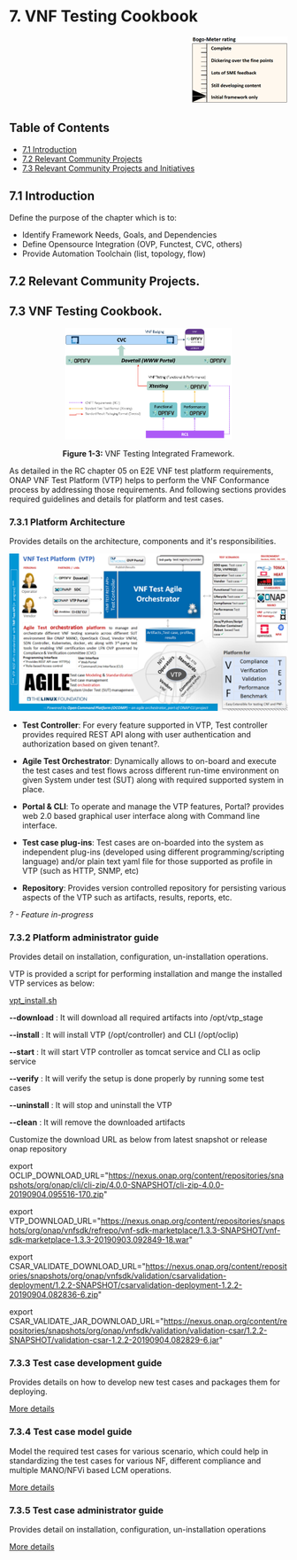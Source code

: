 # 7. VNF Testing Cookbook
<p align="right"><img src="../figures/bogo_ifo.png" alt="scope" title="Scope" width="35%"/></p>

## Table of Contents
* [7.1 Introduction](#7.1)
* [7.2 Relevant Community Projects](#7.2)
* [7.3 Relevant Community Projects and Initiatives](#7.3)

<a name="7.1"></a>
## 7.1 Introduction

Define the purpose of the chapter which is to:
-	Identify Framework Needs, Goals, and Dependencies
- Define Opensource Integration (OVP, Functest, CVC, others)
- Provide Automation Toolchain (list, topology, flow)

<a name="7.2"></a>
## 7.2 Relevant Community Projects.


<a name="7.3"></a>
## 7.3 VNF Testing Cookbook.

<p align="center"><img src="../figures/rc1_cookbook_vnf.png" alt="VNF_cookbook" title="VNF Cookbook" width="60%"/></p>
<p align="center"><b>Figure 1-3:</b> VNF Testing Integrated Framework.</p>

As detailed in the RC chapter 05 on E2E VNF test platform requirements,
ONAP VNF Test Platform (VTP) helps to perform the VNF Conformance process by
addressing those requirements. And following sections provides required
guidelines and details for platform and test cases.

### 7.3.1 Platform Architecture

Provides details on the architecture, components and it's responsibilities.

![](media/f3b0c214bc58c44406fd5b801d3dfc88.png)

-   **Test Controller**: For every feature supported in VTP, Test controller
    provides required REST API along with user authentication and authorization
    based on given tenant?.

-   **Agile Test Orchestrator**: Dynamically allows to on-board and execute the
    test cases and test flows across different run-time environment on given
    System under test (SUT) along with required supported system in place.

-   **Portal & CLI**: To operate and manage the VTP features, Portal? provides
    web 2.0 based graphical user interface along with Command line interface.

-   **Test case plug-ins**: Test cases are on-boarded into the system as
    independent plug-ins (developed using different programming/scripting
    language) and/or plain text yaml file for those supported as profile in VTP
    (such as HTTP, SNMP, etc)

-   **Repository**: Provides version controlled repository for persisting
    various aspects of the VTP such as artifacts, results, reports, etc.

*? - Feature in-progress*

### 7.3.2 Platform administrator guide

Provides detail on installation, configuration, un-installation operations.

VTP is provided a script for performing installation and mange the installed VTP
services as below:

[vpt_install.sh](https://github.com/onap/vnfsdk-refrepo/blob/master/vnfmarket-be/deployment/install/vtp_install.sh)

**--download** : It will download all required artifacts into /opt/vtp_stage

**--install** : It will install VTP (/opt/controller) and CLI (/opt/oclip)

**--start** : It will start VTP controller as tomcat service and CLI as oclip
service

**--verify** : It will verify the setup is done properly by running some test
cases

**--uninstall** : It will stop and uninstall the VTP

**--clean** : It will remove the downloaded artifacts

Customize the download URL as below from latest snapshot or release onap
repository

export OCLIP_DOWNLOAD_URL="https://nexus.onap.org/content/repositories/snapshots/org/onap/cli/cli-zip/4.0.0-SNAPSHOT/cli-zip-4.0.0-20190904.095516-170.zip"

export VTP_DOWNLOAD_URL="https://nexus.onap.org/content/repositories/snapshots/org/onap/vnfsdk/refrepo/vnf-sdk-marketplace/1.3.3-SNAPSHOT/vnf-sdk-marketplace-1.3.3-20190903.092849-18.war"

export CSAR_VALIDATE_DOWNLOAD_URL="https://nexus.onap.org/content/repositories/snapshots/org/onap/vnfsdk/validation/csarvalidation-deployment/1.2.2-SNAPSHOT/csarvalidation-deployment-1.2.2-20190904.082836-6.zip"

export CSAR_VALIDATE_JAR_DOWNLOAD_URL="https://nexus.onap.org/content/repositories/snapshots/org/onap/vnfsdk/validation/validation-csar/1.2.2-SNAPSHOT/validation-csar-1.2.2-20190904.082829-6.jar"

### 7.3.3 Test case development guide

Provides details on how to develop new test cases and packages them for
deploying.

[More details](https://wiki.onap.org/pages/viewpage.action?pageId=43386304)

### 7.3.4 Test case model guide

Model the required test cases for various scenario, which could help in
standardizing the test cases for various NF, different compliance and multiple
MANO/NFVi based LCM operations.

[More details](https://wiki.onap.org/pages/viewpage.action?pageId=43386304)

### 7.3.5 Test case administrator guide

Provides detail on installation, configuration, un-installation operations

[More details](https://wiki.onap.org/pages/viewpage.action?pageId=43386304)

